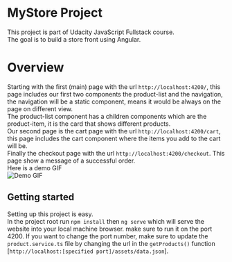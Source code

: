 # MyStore Project

This project is part of Udacity JavaScript Fullstack course. <br>
The goal is to build a store front using Angular.<br>

# Overview

Starting with the first (main) page with the url `http://localhost:4200/`, this page includes our first two components the product-list and the navigation, the navigation will be a static component, means it would be always on the page on different view.<br>
The product-list component has a children components which are the product-item, it is the card that shows different products.<br>
Our second page is the cart page with the url `http://localhost:4200/cart`, this page includes the cart component where the items you add to the cart will be. <br>
Finally the checkout page with the url `http://localhost:4200/checkout`. This page show a message of a successful order. <br>
Here is a demo GIF <br>
![Demo GIF](https://github.com/AbdulrahmanAlGhofaily/MyStore/blob/master/src/assets/demo.gif?raw=true)

## Getting started

Setting up this project is easy.<br>
In the project root run `npm install` then `ng serve` which will serve the website into your local machine browser. make sure to run it on the port 4200. If you want to change the port number, make sure to update the `product.service.ts` file by changing the url in the `getProducts()` function [`http://localhost:[specified port]/assets/data.json`].
